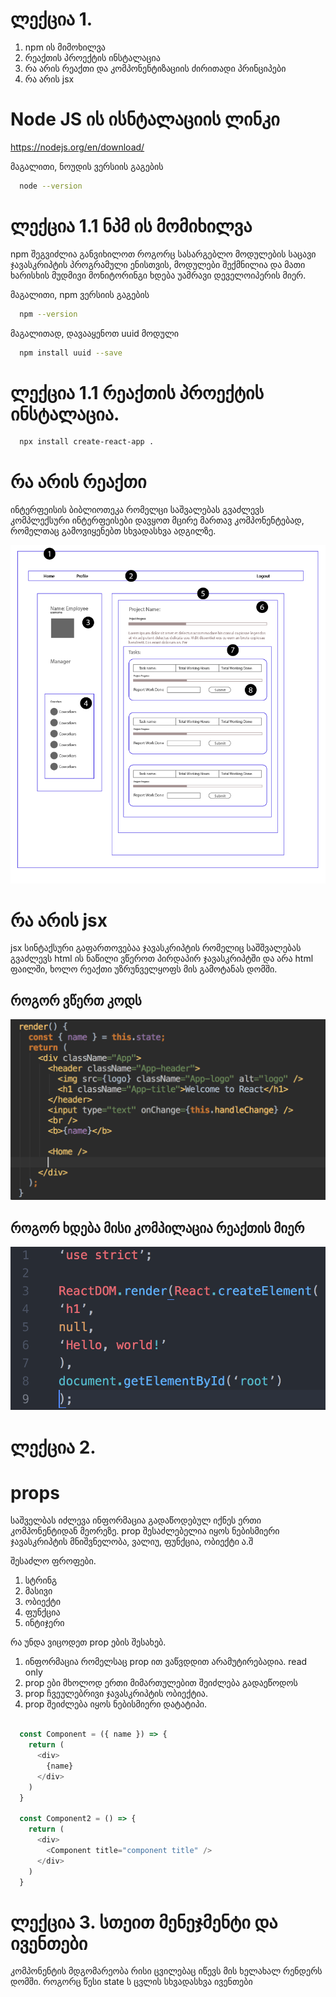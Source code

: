 # ლექცია 1.
1. npm ის მიმოხილვა
2. რეაქთის პროექტის ინსტალაცია
3. რა არის რეაქთი და კომპონენტიზაციის ძირითადი პრინციპები
4. რა არის jsx


# Node JS ის ისნტალაციის ლინკი
https://nodejs.org/en/download/

მაგალითი, ნოუდის ვერსიის გაგების
```bash
  node --version
```

# ლექცია 1.1 ნპმ ის მომიხილვა
npm შეგვიძლია განვიხილოთ როგორც სასარგებლო მოდულების საცავი ჯავასკრიპტის პროგრამული ენისთვის, მოდულები შექმნილია და მათი
ხარისხის მუდმივი მონიტორინგი ხდება უამრავი დეველოიპერის მიერ.

მაგალითი, npm ვერსიის გაგების
```bash
  npm --version
```

მაგალითად, დავააყენოთ uuid მოდული
```bash
  npm install uuid --save
```

# ლექცია 1.1 რეაქთის პროექტის ინსტალაცია.
```bash
  npx install create-react-app .
```

# რა არის რეაქთი
ინტერფეისის ბიბლიოთეკა რომელცი საშვალებას გვაძლევს კომპლექსური ინტერფეისები დავყოთ მცირე მართავ კომპონენტებად, რომელთაც გამოვიყენებთ
სხვადასხვა ადგილზე.

![example](./example.png)


# რა არის jsx
jsx სინტაქსური გაფართოვებაა ჯავასკრიპტის რომელიც საშშვალებას გვაძლევს html ის ნაწილი ვწეროთ პირდაპირ ჯავასკრიპტში და არა html ფაილში, ხოლო რეაქთი უზრუნველყოფს მის გამოტანას დომში.


## როგორ ვწერთ კოდს
![example](./jsx1.png)

## როგორ ხდება მისი კომპილაცია რეაქთის მიერ
![example](./jsx2.png)


# ლექცია 2.

# props
საშველბას იძლევა ინფორმაცია გადაწოდებულ იქნეს ერთი კომპონენტიდან მეორეზე. prop შესაძლებელია იყოს ნებისმიერი ჯავასკრიპტის მნიშვნელობა,
ვალიუ, ფუნქცია, ობიექტი ა.შ


შესაძლო ფროფები.
1. სტრინგ
2. მასივი
3. ობიექტი
5. ფუნქცია
6. ინტიჯერი

რა უნდა ვიცოდეთ prop ების შესახებ.
1. ინფორმაცია რომელსაც prop ით ვაწვდდით არამუტირებადია. read only
2. prop ები მხოლოდ ერთი მიმართულებით შეიძლება გადაეწოდოს
3. prop ჩვეულებრივი ჯავასკრიპტის ობიექტია.
4. prop შეიძლება იყოს ნებისმიერი დატატიპი.

```js

  const Component = ({ name }) => {
    return (
      <div>
        {name}
      </div>
    )
  }

  const Component2 = () => {
    return (
      <div>
        <Component title="component title" />
      </div>
    )
  }


```

# ლექცია 3. სთეით მენეჯმენტი და ივენთები
კომპონენტის მდგომარეობა რისი ცვილებაც იწევს მის ხელახალ რენდერს დომში. როგორც წესი state ს ცვლის სხვადასხვა ივენთები
